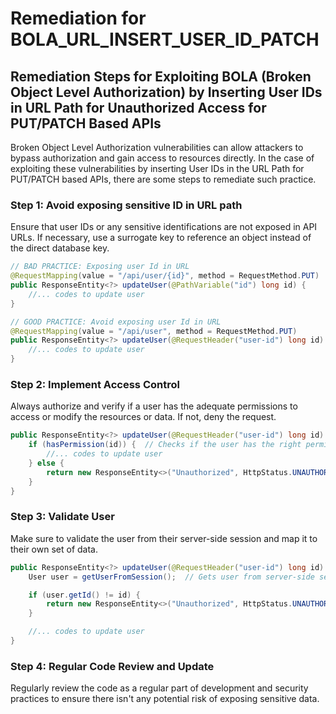 # Remediation for BOLA_URL_INSERT_USER_ID_PATCH

## Remediation Steps for Exploiting BOLA (Broken Object Level Authorization) by Inserting User IDs in URL Path for Unauthorized Access for PUT/PATCH Based APIs

Broken Object Level Authorization vulnerabilities can allow attackers to bypass authorization and gain access to resources directly. In the case of exploiting these vulnerabilities by inserting User IDs in the URL Path for PUT/PATCH based APIs, there are some steps to remediate such practice.

### Step 1: Avoid exposing sensitive ID in URL path

Ensure that user IDs or any sensitive identifications are not exposed in API URLs. If necessary, use a surrogate key to reference an object instead of the direct database key.

```java
// BAD PRACTICE: Exposing user Id in URL
@RequestMapping(value = "/api/user/{id}", method = RequestMethod.PUT)
public ResponseEntity<?> updateUser(@PathVariable("id") long id) {
    //... codes to update user
}

// GOOD PRACTICE: Avoid exposing user Id in URL
@RequestMapping(value = "/api/user", method = RequestMethod.PUT)
public ResponseEntity<?> updateUser(@RequestHeader("user-id") long id) {
    //... codes to update user
}
```

### Step 2: Implement Access Control

Always authorize and verify if a user has the adequate permissions to access or modify the resources or data. If not, deny the request.

```java
public ResponseEntity<?> updateUser(@RequestHeader("user-id") long id) {
    if (hasPermission(id)) {  // Checks if the user has the right permission
        //... codes to update user
    } else {
        return new ResponseEntity<>("Unauthorized", HttpStatus.UNAUTHORIZED);
    }
}
```

### Step 3: Validate User

Make sure to validate the user from their server-side session and map it to their own set of data.

```java
public ResponseEntity<?> updateUser(@RequestHeader("user-id") long id) {
    User user = getUserFromSession();  // Gets user from server-side session

    if (user.getId() != id) {
        return new ResponseEntity<>("Unauthorized", HttpStatus.UNAUTHORIZED);
    }

    //... codes to update user
}
```

### Step 4: Regular Code Review and Update

Regularly review the code as a regular part of development and security practices to ensure there isn't any potential risk of exposing sensitive data.